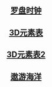 <h2 align="center">
  <a href="https://aaoe.github.io/Pages/clock">罗盘时钟</a>
</h2> 

<h2 align="center">
  <a href="https://aaoe.github.io/Pages/element">3D元素表</a>
</h2> 

<h2 align="center">
  <a href="https://aaoe.github.io/Pages/element2">3D元素表2</a>
</h2> 

<h2 align="center">
  <a href="https://aaoe.github.io/Pages/ocean">遨游海洋</a>
</h2> 
